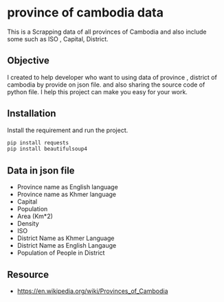 # province of cambodia data
This is a Scrapping data of all provinces of Cambodia and also include some such as ISO , Capital, District.

## Objective 
I created to help developer who want to using data of province , district of cambodia by provide on json file. and also sharing the source code of python file.
I help this project can make you easy for your work.
## Installation
Install the requirement and run the project.

```sh
pip install requests
pip install beautifulsoup4
```

## Data in json file
- Province name as English language 
- Province name as Khmer language 
-  Capital 
-  Population 
-  Area (Km*2)
-  Density 
-  ISO 
-  District Name as Khmer Language 
-  District Name as English Langauge 
-  Population of People in District
## Resource 
- https://en.wikipedia.org/wiki/Provinces_of_Cambodia
